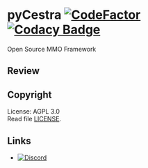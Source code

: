# pyCestra [![CodeFactor](https://www.codefactor.io/repository/github/cestra/pycestra/badge)](https://www.codefactor.io/repository/github/cestra/pycestra) [![Codacy Badge](https://app.codacy.com/project/badge/Grade/c9ff815dc5864197ba5dbfb5ae3b1d07)](https://www.codacy.com/gh/Cestra/pyCestra/dashboard?utm_source=github.com&amp;utm_medium=referral&amp;utm_content=Cestra/pyCestra&amp;utm_campaign=Badge_Grade)
Open Source MMO Framework

## Review

## Copyright
License: AGPL 3.0  
Read file [LICENSE](LICENSE).

## Links
* [![Discord](https://img.shields.io/discord/258735231870173184?label=discord)](https://discord.com/invite/n5K6WqF)
